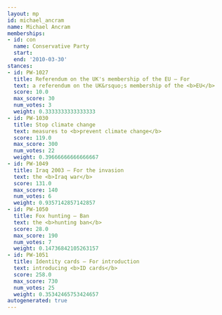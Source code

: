 ```yaml
---
layout: mp
id: michael_ancram
name: Michael Ancram
memberships:
- id: con
  name: Conservative Party
  start: 
  end: '2010-03-30'
stances:
- id: PW-1027
  title: Referendum on the UK's membership of the EU — For
  text: a referendum on the UK&rsquo;s membership of the <b>EU</b>
  score: 10.0
  max_score: 30
  num_votes: 3
  weight: 0.3333333333333333
- id: PW-1030
  title: Stop climate change
  text: measures to <b>prevent climate change</b>
  score: 119.0
  max_score: 300
  num_votes: 22
  weight: 0.39666666666666667
- id: PW-1049
  title: Iraq 2003 — For the invasion
  text: the <b>Iraq war</b>
  score: 131.0
  max_score: 140
  num_votes: 6
  weight: 0.9357142857142857
- id: PW-1050
  title: Fox hunting — Ban
  text: the <b>hunting ban</b>
  score: 28.0
  max_score: 190
  num_votes: 7
  weight: 0.14736842105263157
- id: PW-1051
  title: Identity cards — For introduction
  text: introducing <b>ID cards</b>
  score: 258.0
  max_score: 730
  num_votes: 25
  weight: 0.35342465753424657
autogenerated: true
---
```

